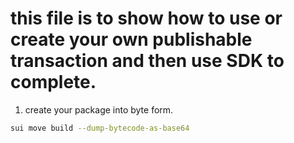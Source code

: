 # this file is to show how to use or create your own publishable transaction and then use SDK to complete.

1. create your package into byte form.
```bash
sui move build --dump-bytecode-as-base64  
```

